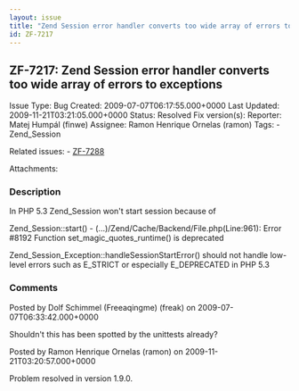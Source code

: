 ```yaml
---
layout: issue
title: "Zend Session error handler converts too wide array of errors to exceptions"
id: ZF-7217
---
```


ZF-7217: Zend Session error handler converts too wide array of errors to exceptions
-----------------------------------------------------------------------------------

 Issue Type: Bug Created: 2009-07-07T06:17:55.000+0000 Last Updated: 2009-11-21T03:21:05.000+0000 Status: Resolved Fix version(s): 
 Reporter:  Matej Humpál (finwe)  Assignee:  Ramon Henrique Ornelas (ramon)  Tags: - Zend\_Session
 
 Related issues: - [ZF-7288](/issues/browse/ZF-7288)
 
 Attachments: 
### Description

In PHP 5.3 Zend\_Session won't start session because of

Zend\_Session::start() - (...)/Zend/Cache/Backend/File.php(Line:961): Error #8192 Function set\_magic\_quotes\_runtime() is deprecated

Zend\_Session\_Exception::handleSessionStartError() should not handle low-level errors such as E\_STRICT or especially E\_DEPRECATED in PHP 5.3

 

 

### Comments

Posted by Dolf Schimmel (Freeaqingme) (freak) on 2009-07-07T06:33:42.000+0000

Shouldn't this has been spotted by the unittests already?

 

 

Posted by Ramon Henrique Ornelas (ramon) on 2009-11-21T03:20:57.000+0000

Problem resolved in version 1.9.0.

 

 